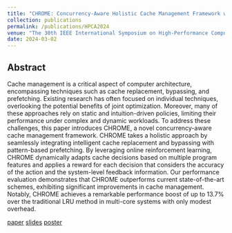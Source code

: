 ```yaml
---
title: "CHROME: Concurrency-Aware Holistic Cache Management Framework with Online Reinforcement Learning"
collection: publications
permalink: /publications/HPCA2024
venue: "The 30th IEEE International Symposium on High-Performance Computer Architecture (HPCA 2024)"
date: 2024-03-02
---
```


## Abstract

Cache management is a critical aspect of computer architecture, encompassing techniques such as cache replacement, bypassing, and prefetching. Existing research has often focused on individual techniques, overlooking the potential benefits of joint optimization. Moreover, many of these approaches rely on static and intuition-driven policies, limiting their performance under complex and dynamic workloads. To address these challenges, this paper introduces CHROME, a novel concurrency-aware cache management framework. CHROME takes a holistic approach by seamlessly integrating intelligent cache replacement and bypassing with pattern-based prefetching. By leveraging online reinforcement learning, CHROME dynamically adapts cache decisions based on multiple program features and applies a reward for each decision that considers the accuracy of the action and the system-level feedback information. Our performance evaluation demonstrates that CHROME outperforms current state-of-the-art schemes, exhibiting significant improvements in cache management. Notably, CHROME achieves a remarkable performance boost of up to 13.7% over the traditional LRU method in multi-core systems with only modest overhead.

[paper](../files/HPCA2024/CHROME_paper.pdf) [slides](../files/HPCA2024/CHROME_slides_updates.pdf) [poster](../files/HPCA2024/CHROME_poster_final.pdf)
